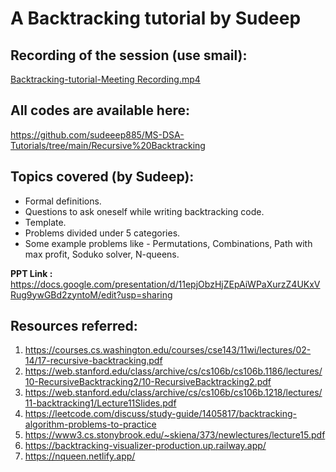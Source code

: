 # A Backtracking tutorial by Sudeep

## Recording of the session (use smail):

[Backtracking-tutorial-Meeting Recording.mp4](https://smailiitmacin.sharepoint.com/:v:/s/MS-DSATalks-group/EYgyKlZ6keNBozTO6ZniFAQBO2QaqqFuEj3x7uJIMoauVQ?e=z580hr)

## All codes are available here:

https://github.com/sudeeep885/MS-DSA-Tutorials/tree/main/Recursive%20Backtracking

## Topics covered (by Sudeep):

- Formal definitions.
- Questions to ask oneself while writing backtracking code.
- Template.
- Problems divided under 5 categories.
- Some example problems like - Permutations, Combinations, Path with max profit, Soduko solver, N-queens.

**PPT Link :** https://docs.google.com/presentation/d/11epjObzHjZEpAiWPaXurzZ4UKxVRug9ywGBd2zyntoM/edit?usp=sharing

## Resources referred:

1. https://courses.cs.washington.edu/courses/cse143/11wi/lectures/02-14/17-recursive-backtracking.pdf
2. https://web.stanford.edu/class/archive/cs/cs106b/cs106b.1186/lectures/10-RecursiveBacktracking2/10-RecursiveBacktracking2.pdf
3. https://web.stanford.edu/class/archive/cs/cs106b/cs106b.1218/lectures/11-backtracking1/Lecture11Slides.pdf
4. https://leetcode.com/discuss/study-guide/1405817/backtracking-algorithm-problems-to-practice
5. https://www3.cs.stonybrook.edu/~skiena/373/newlectures/lecture15.pdf
6. https://backtracking-visualizer-production.up.railway.app/
7. https://nqueen.netlify.app/
